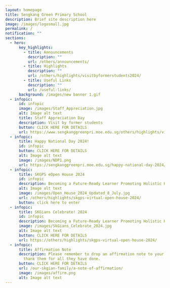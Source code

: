 ```yaml
---
layout: homepage
title: Sengkang Green Primary School
description: Brief site description here
image: /images/logosmall.jpg
permalink: /
notification: ""
sections:
  - hero:
      key_highlights:
        - title: Announcements
          description: ""
          url: /others/announcements/
        - title: Highlights
          description: ""
          url: /others/highlights/visitbyformerstudents2024/
        - title: Useful Links
          description: ""
          url: /useful-links/
      background: /images/new banner 1.gif
  - infopic:
      id: infopic
      image: /images/Staff_Appreciation.jpg
      alt: Image alt text
      title: Staff Appreciation Day
      description: Visit by former students
      button: CLICK HERE FOR DETAILS
      url: https://www.sengkanggreenpri.moe.edu.sg/others/highlights/visitbyformerstudents2024/
  - infopic:
      title: Happy National Day 2024!
      id: infopic
      button: CLICK HERE FOR DETAILS
      alt: Image alt text
      image: /images/NDP1.png
      url: https://sengkanggreenpri.moe.edu.sg/happy-national-day-2024/
  - infopic:
      title: SKGPS eOpen House 2024
      id: infopic
      description: Becoming a Future-Ready Learner Promoting Holistic Health
      alt: Image alt text
      image: /images/Open_House_2024_Updated_8_July.jpg
      url: /others/highlights/skgps-virtual-open-house-2024/
      button: click here to enter
  - infopic:
      title: SKGians Celebrate! 2024
      id: infopic
      description: Becoming a Future-Ready Learner Promoting Holistic Health
      image: /images/SkGians_Celebrate_2024.jpg
      alt: Image alt text
      button: CLICK HERE FOR DETAILS
      url: https://others/highlights/skgps-virtual-open-house-2024/
  - infopic:
      title: Affirmation Note
      description: Please remember to drop an affirmation note to your teachers to
        thank them for all they have done.
      button: CLICK HERE FOR DETAILS
      url: /our-skgian-family/a-note-of-affirmation/
      image: /images/affirm.png
      alt: Image alt text
---
```

